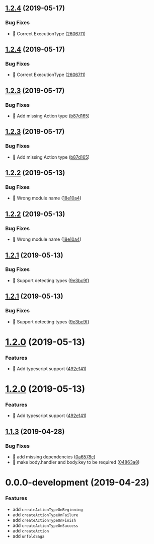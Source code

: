 ## [1.2.4](https://github.com/manhhailua/redux-unfold-saga/compare/v1.2.3...v1.2.4) (2019-05-17)


### Bug Fixes

* 🐛 Correct ExecutionType ([26067f1](https://github.com/manhhailua/redux-unfold-saga/commit/26067f1))



## [1.2.4](https://github.com/manhhailua/redux-unfold-saga/compare/v1.2.3...v1.2.4) (2019-05-17)


### Bug Fixes

* 🐛 Correct ExecutionType ([26067f1](https://github.com/manhhailua/redux-unfold-saga/commit/26067f1))

## [1.2.3](https://github.com/manhhailua/redux-unfold-saga/compare/v1.2.2...v1.2.3) (2019-05-17)


### Bug Fixes

* 🐛 Add missing Action type ([b87d165](https://github.com/manhhailua/redux-unfold-saga/commit/b87d165))



## [1.2.3](https://github.com/manhhailua/redux-unfold-saga/compare/v1.2.2...v1.2.3) (2019-05-17)


### Bug Fixes

* 🐛 Add missing Action type ([b87d165](https://github.com/manhhailua/redux-unfold-saga/commit/b87d165))

## [1.2.2](https://github.com/manhhailua/redux-unfold-saga/compare/v1.2.1...v1.2.2) (2019-05-13)


### Bug Fixes

* 🐛 Wrong module name ([18e10a4](https://github.com/manhhailua/redux-unfold-saga/commit/18e10a4))



## [1.2.2](https://github.com/manhhailua/redux-unfold-saga/compare/v1.2.1...v1.2.2) (2019-05-13)


### Bug Fixes

* 🐛 Wrong module name ([18e10a4](https://github.com/manhhailua/redux-unfold-saga/commit/18e10a4))

## [1.2.1](https://github.com/manhhailua/redux-unfold-saga/compare/v1.2.0...v1.2.1) (2019-05-13)


### Bug Fixes

* 🐛 Support detecting types ([9e3bc9f](https://github.com/manhhailua/redux-unfold-saga/commit/9e3bc9f))



## [1.2.1](https://github.com/manhhailua/redux-unfold-saga/compare/v1.2.0...v1.2.1) (2019-05-13)


### Bug Fixes

* 🐛 Support detecting types ([9e3bc9f](https://github.com/manhhailua/redux-unfold-saga/commit/9e3bc9f))

# [1.2.0](https://github.com/manhhailua/redux-unfold-saga/compare/v1.1.3...v1.2.0) (2019-05-13)


### Features

* 🎸 Add typescript support ([492e141](https://github.com/manhhailua/redux-unfold-saga/commit/492e141))



# [1.2.0](https://github.com/manhhailua/redux-unfold-saga/compare/v1.1.3...v1.2.0) (2019-05-13)


### Features

* 🎸 Add typescript support ([492e141](https://github.com/manhhailua/redux-unfold-saga/commit/492e141))

## [1.1.3](https://github.com/manhhailua/redux-unfold-saga/compare/v1.1.2...v1.1.3) (2019-04-28)


### Bug Fixes

* 🐛 add missing dependencies ([0a6578c](https://github.com/manhhailua/redux-unfold-saga/commit/0a6578c))
* 🐛 make body.handler and body.key to be required ([04863a8](https://github.com/manhhailua/redux-unfold-saga/commit/04863a8))



# 0.0.0-development (2019-04-23)


### Features
* add `createActionTypeOnBeginning`
* add `createActionTypeOnFailure`
* add `createActionTypeOnFinish`
* add `createActionTypeOnSuccess`
* add `createAction`
* add `unfoldSaga`
